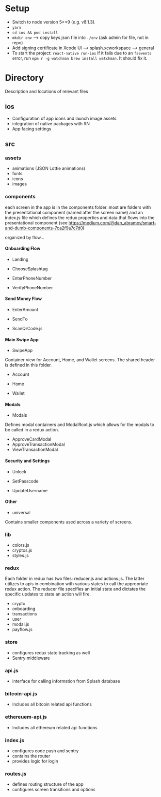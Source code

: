 # Setup

- Switch to node version 5><9 (e.g. v8.1.3).
- `yarn`
- `cd ios && pod install`
- `mkdir env` --> copy keys.json file into `./env` (ask admin for file, not in repo)
- Add signing certificate in Xcode UI --> splash.xcworkspace --> general
- To start the project: `react-native run-ios`
  If it fails due to an `fsevents` error, run
  `npm r -g watchman brew install watchman`. It should fix it.

# Directory

Description and locations of relevant files

## ios

- Configuration of app icons and launch image assets
- integration of native packages with RN
- App facing settings

## src

### assets

- animations (JSON Lottie animations)
- fonts
- icons
- images

### components

each screen in the app is in the components folder. most are folders with the presentational component (named after the screen name) and an index.js file which defines the redux properties and data that flows into the presentational component (see https://medium.com/@dan_abramov/smart-and-dumb-components-7ca2f9a7c7d0)

organized by flow...

#### Onboarding Flow

- Landing

- ChooseSplashtag

- EnterPhoneNumber

- VerifyPhoneNumber

#### Send Money Flow

- EnterAmount

- SendTo

- ScanQrCode.js

#### Main Swipe App

- SwipeApp

Container view for Account, Home, and Wallet screens. The shared header is defined in this folder.

- Account

- Home

- Wallet

#### Modals

- Modals

Defines modal containers and ModalRoot.js which allows for the modals to be called in a redux action.

- ApproveCardModal
- ApproveTransactionModal
- ViewTransactionModal

#### Security and Settings

- Unlock

- SetPasscode

- UpdateUsername

#### Other

- universal

Contains smaller components used across a variety of screens.

### lib

- colors.js
- cryptos.js
- styles.js

### redux

Each folder in redux has two files: reducer.js and actions.js. The latter utilizes to apis in combination with various states to call the appropriate redux action. The reducer file specifies an initial state and dictates the specific updates to state an action will fire.

- crypto
- onboarding
- transactions
- user
- modal.js
- payflow.js

### store

- configures redux state tracking as well
- Sentry middleware

### api.js

- interface for calling information from Splash database

### bitcoin-api.js

- Includes all bitcoin related api functions

### ethereuem-api.js

- Includes all ethereum related api functions

### index.js

- configures code push and sentry
- contains the router
- provides logic for login

### routes.js

- defines routing structure of the app
- configures screen transitions and options
